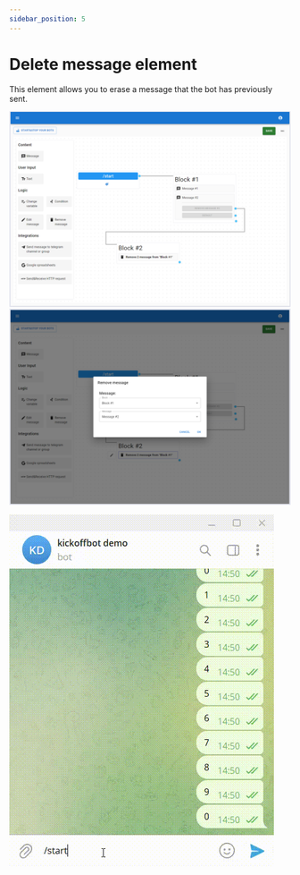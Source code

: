 ```yaml
---
sidebar_position: 5
---
```

# Delete message element

This element allows you to erase a message that the bot has previously sent.

![Bot builder view](./img/remove-message/remove-message-design-view.PNG)
![Remove message - editor](./img/remove-message/remove-message-editor.PNG)

![Remove message - bot demo](./img/remove-message/remove-message-demo-bot.gif)